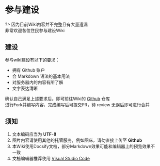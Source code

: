 # 参与建设

?> 因为目前Wiki内容并不完整且有大量遗漏  
非常欢迎各位住民参与建设Wiki

## 建设

参与wiki建设有以下的要求：  

- 拥有 Github 账户
- 会 Markdown 语法的基本用法
- 对服务器内的内容有所了解 
- 文字表达清晰

确认自己满足上述要求后，即可前往Wiki的 [Github](https://github.com/9Sakura/NightSakura-Wiki) 仓库  
进行Fork并编写内容，完成编写后可提交PR，待 review 无误后即可进行合并  

## 须知

1. 文本编码应当为 **UTF-8** 
2. 图片内容请使用其他的托管服务，例如图床，请勿直接上传至 **Github**
3. 本Wiki使用Docsify文档，部分Markdown效果可能和编辑器上的预览效果不一致
4. 文档编辑器推荐使用 [Visual Studio Code](https://code.visualstudio.com/)